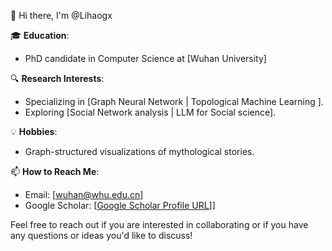👋 Hi there, I'm @Lihaogx

🎓 **Education**:
- PhD candidate in Computer Science at [Wuhan University]

🔍 **Research Interests**:
- Specializing in [Graph Neural Network | Topological Machine Learning ].
- Exploring [Social Network analysis | LLM for Social science].

💡 **Hobbies**:
- Graph-structured visualizations of mythological stories.

📫 **How to Reach Me**:
- Email: [wuhan@whu.edu.cn]
- Google Scholar: [[Google Scholar Profile URL](https://scholar.google.com/citations?user=xv78JsEAAAAJ&hl=zh-CN)]]

Feel free to reach out if you are interested in collaborating or if you have any questions or ideas you'd like to discuss!
